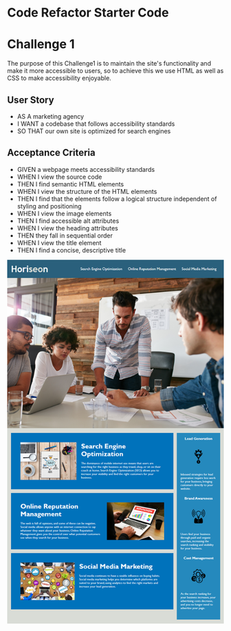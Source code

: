# Code Refactor Starter Code

# Challenge 1
The purpose of this Challenge1 is to maintain the site's functionality and make it more accessible to users, so to achieve this we use HTML as well as CSS to make accessibility enjoyable.

## User Story
- AS A marketing agency
- I WANT a codebase that follows accessibility standards
- SO THAT our own site is optimized for search engines


## Acceptance Criteria
- GIVEN a webpage meets accessibility standards
- WHEN I view the source code
- THEN I find semantic HTML elements
- WHEN I view the structure of the HTML elements
- THEN I find that the elements follow a logical structure independent of styling and positioning
- WHEN I view the image elements
- THEN I find accessible alt attributes
- WHEN I view the heading attributes
- THEN they fall in sequential order
- WHEN I view the title element
- THEN I find a concise, descriptive title

![Reference image.](./Develop/assets/images/engine_optimization.png)